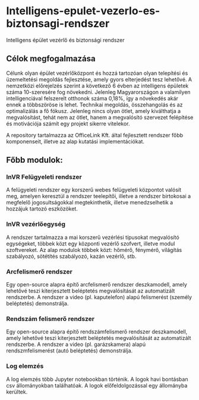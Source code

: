 # Intelligens-epulet-vezerlo-es-biztonsagi-rendszer
Intelligens épület vezérlő és biztonsági rendszer

## Célok megfogalmazása
Célunk olyan épület vezérlőközpont és hozzá tartozóan olyan telepítési és üzemeltetési megoldás fejlesztése, amely gyors elterjedést tesz lehetővé.
A nemzetközi előrejelzés szerint a következő 6 évben az intelligens épületek száma 10-szeresére fog növekedni. Jelenleg Magyarországon a
valamilyen intelligenciával felszerelt otthonok száma 0,18%, így a növekedés akár ennek a többszöröse is lehet. Technikai megoldás,
összehangolás és az optimalizálás a fő fókusz. Jelenleg nincs olyan ötlet, amely kiválthatja a megvalósítást, tehát nem az ötlet, hanem a megvalósító
szervezet felépítése és motivációja számít egy projekt sikerre vitelekor.

A repository tartalmazza az OfficeLink Kft. által fejlesztett rendszer főbb komponenseit, illetve az alap kutatási implementációkat.

## Főbb modulok:
### InVR Felügyeleti rendszer
A felügyeleti rendszer egy korszerű webes felügyeleti központot valósít meg, amelyen keresztül a rendszer teelepítői, illetve a rendszer birtokosai a megfelelő jogosultságokkal megtekinthetik, illetve menedzselhetik a hozzájuk tartozó eszközöket.

### InVR vezérlőegység
A rendszer tartalmazza a mai korszerű vezérlési típusokat megvalósító egységeket, többek közt egy központi vezérlő szofvert, illetve modul szoftvereket. Az alap modulok többek közt: hőmérő, fénymérő, világítás szabályozó, sötétítés szabályozó, kazán vezérlő, stb.

### Arcfelismerő rendszer
Egy open-source alapra építő arcfelismerő rendszer deszkamodell, amely lehetővé teszi kiterjesztett beléptetés megvalósítását az automatizált rendszerbe. 
A rendszer a video (pl. kaputelefon) alapú felismerést (személy beléptetés) demonstrálja.

### Rendszám felismerő rendszer
Egy open-source alapra építő rendszámfelismerő rendszer deszkamodell, amely lehetővé teszi kiterjesztett beléptetés megvalósítását az automatizált rendszerbe. 
A rendszer a video (pl. garázskamera) alapú rendszmfelismerést (autó beléptetés) demonstrálja.

### Log elemzés
A log elemzés több Jupyter notebookban történik.
A logok havi bontásban csv állományokban találhatóak. A logok előfeldolgozással egy állományba kerültek.



 


